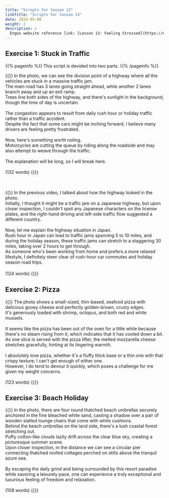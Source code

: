 ```yaml
---
title: "Scripts for lesson 13"
linkTitle: "Scripts for lesson 13"
date: 2024-05-08
weight: 2
description: >
  Engoo website reference link: [Lesson 13: Feeling Stressed](https://engoo.com/app/lessons/describing-pictures-intermediate-describing-pictures-feeling-stressed/_jaE8juTEee1ddf1xu1KHw?category_id=P_HriMOnEeifo0O-yMP42w&course_id=ZZasjsOnEeiHZVOMC0VfdA)
---
```


## Exercise 1: Stuck in Traffic

{{% pageinfo %}}
This script is devided into two parts.
{{% /pageinfo %}}

{{<card header="**1st script**">}}
In the photo, we can see the division point of a highway where all the vehicles are stuck in a massive traffic jam. <br/>
The main road has 3 lanes going straight ahead, while another 2 lanes branch away and up an exit ramp.<br/>
Trees line both sides of the highway, and there's sunlight in the background, though the time of day is uncertain.<br/>
<br/>
The congestion appears to result from daily rush hour or holiday traffic rather than a traffic accident.<br/>
Despite the fact that some cars might be inching forward, I believe many drivers are feeling pretty frustrated.<br/>
<br/>
Now, here's something worth noting. <br/>
Motorcycles are cutting the queue by riding along the roadside and may also attempt to weave through the traffic.<br/>
<br/>
The explanation will be long, so I will break here.<br/>
<br/>
(132 words)
{{</card>}}

　

{{<card header="**2nd script**">}}
In the previous video, I talked about how the highway looked in the photo. <br/>
Initially, I thought it might be a traffic jam on a Japanese highway, but upon closer inspection, I couldn't spot any Japanese characters on the license plates, and the right-hand driving and left-side traffic flow suggested a different country.<br/>
<br/>
Now, let me explain the highway situation in Japan. <br/>
Rush hour in Japan can lead to traffic jams spanning 5 to 10 miles, and during the holiday season, these traffic jams can stretch to a staggering 30 miles, taking over 2 hours to get through. <br/>
As someone who's been working from home and prefers a more relaxed lifestyle, I definitely steer clear of rush-hour car commutes and holiday season road trips.<br/>
<br/>
(124 words)
{{</card>}}
　

## Exercise 2: Pizza

{{<card header="**Script**">}}
The photo shows a small-sized, thin-based, seafood pizza with delicious gooey cheese and perfectly golden-brown, crusty edges. <br/>
It's generously loaded with shrimp, octopus, and both red and white mussels.<br/>
<br/>
It seems like the pizza has been out of the oven for a little while because there's no steam rising from it, which indicates that it has cooled down a bit. <br/>
As one slice is served with the pizza lifter, the melted mozzarella cheese stretches gracefully, hinting at its lingering warmth.<br/>
<br/>
I absolutely love pizza, whether it's a fluffy thick base or a thin one with that crispy texture; I can't get enough of either one. <br/>
However, I do tend to devour it quickly, which poses a challenge for me given my weight concerns.<br/>
<br/>
(123 words)
{{</card>}}

## Exercise 3: Beach Holiday

{{<card header="**Script**">}}
In the photo, there are four round thatched beach umbrellas securely anchored in the fine bleached white sand, casting a shadow over a pair of wooden slatted lounge chairs that come with white cushions.<br/>
Behind the beach umbrellas on the land side, there's a lush coastal forest stretching out.<br/>
Puffy cotton-like clouds lazily drift across the clear blue sky, creating a picturesque summer scene. <br/>
Upon closer inspection, in the distance we can see a circular pier connecting thatched roofed cottages perched on stilts above the tranquil azure sea.<br/>
<br/>
By escaping the daily grind and being surrounded by this resort paradise while savoring a leisurely pace, one can experience a truly exceptional and luxurious feeling of freedom and relaxation.<br/>
<br/>
(108 words)
{{</card>}}
